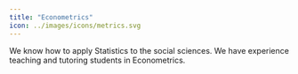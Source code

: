 ```yaml
---
title: "Econometrics"
icon: ../images/icons/metrics.svg
---
```

We know how to apply Statistics to the social sciences. We have experience teaching and tutoring students in Econometrics.
<!-- more -->